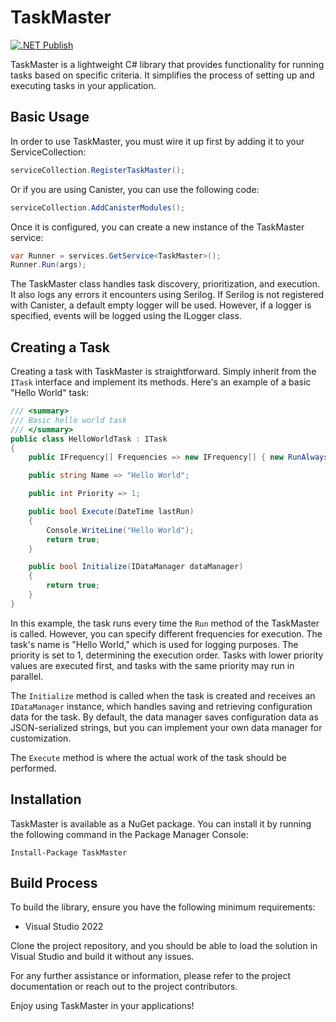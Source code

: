 # TaskMaster

[![.NET Publish](https://github.com/JaCraig/TaskMaster/actions/workflows/dotnet-publish.yml/badge.svg)](https://github.com/JaCraig/TaskMaster/actions/workflows/dotnet-publish.yml)

TaskMaster is a lightweight C# library that provides functionality for running tasks based on specific criteria. It simplifies the process of setting up and executing tasks in your application.

## Basic Usage

In order to use TaskMaster, you must wire it up first by adding it to your ServiceCollection:

```csharp
serviceCollection.RegisterTaskMaster();
```

Or if you are using Canister, you can use the following code:

```csharp
serviceCollection.AddCanisterModules();
```

Once it is configured, you can create a new instance of the TaskMaster service:

```csharp
var Runner = services.GetService<TaskMaster>();
Runner.Run(args);
```

The TaskMaster class handles task discovery, prioritization, and execution. It also logs any errors it encounters using Serilog. If Serilog is not registered with Canister, a default empty logger will be used. However, if a logger is specified, events will be logged using the ILogger class.

## Creating a Task

Creating a task with TaskMaster is straightforward. Simply inherit from the `ITask` interface and implement its methods. Here's an example of a basic "Hello World" task:

```csharp
/// <summary>
/// Basic hello world task
/// </summary>
public class HelloWorldTask : ITask
{
    public IFrequency[] Frequencies => new IFrequency[] { new RunAlways() };

    public string Name => "Hello World";

    public int Priority => 1;

    public bool Execute(DateTime lastRun)
    {
        Console.WriteLine("Hello World");
        return true;
    }

    public bool Initialize(IDataManager dataManager)
    {
        return true;
    }
}
```

In this example, the task runs every time the `Run` method of the TaskMaster is called. However, you can specify different frequencies for execution. The task's name is "Hello World," which is used for logging purposes. The priority is set to 1, determining the execution order. Tasks with lower priority values are executed first, and tasks with the same priority may run in parallel.

The `Initialize` method is called when the task is created and receives an `IDataManager` instance, which handles saving and retrieving configuration data for the task. By default, the data manager saves configuration data as JSON-serialized strings, but you can implement your own data manager for customization.

The `Execute` method is where the actual work of the task should be performed.

## Installation

TaskMaster is available as a NuGet package. You can install it by running the following command in the Package Manager Console:

```shell
Install-Package TaskMaster
```

## Build Process

To build the library, ensure you have the following minimum requirements:

- Visual Studio 2022

Clone the project repository, and you should be able to load the solution in Visual Studio and build it without any issues.

For any further assistance or information, please refer to the project documentation or reach out to the project contributors.

Enjoy using TaskMaster in your applications!
